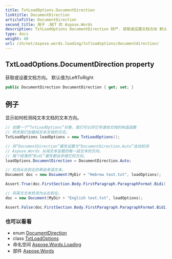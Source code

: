```yaml
---
title: TxtLoadOptions.DocumentDirection
linktitle: DocumentDirection
articleTitle: DocumentDirection
second_title: 用于 .NET 的 Aspose.Words
description: TxtLoadOptions DocumentDirection 财产. 获取或设置文档方向 默认值为LeftToRight 在 C#.
type: docs
weight: 40
url: /zh/net/aspose.words.loading/txtloadoptions/documentdirection/
---
```

## TxtLoadOptions.DocumentDirection property

获取或设置文档方向。 默认值为LeftToRight

```csharp
public DocumentDirection DocumentDirection { get; set; }
```

## 例子

显示如何检测纯文本文档的文本方向。

```csharp
// 创建一个“TxtLoadOptions”对象，我们可以将它传递给文档的构造函数
// 修改我们加载纯文本文档的方式。
TxtLoadOptions loadOptions = new TxtLoadOptions();

// 将“DocumentDirection”属性设置为“DocumentDirection.Auto”自动检测
// Aspose.Words 从纯文本加载的每一段文本的方向。
// 每个段落的“Bidi”属性都会存储它的方向。
loadOptions.DocumentDirection = DocumentDirection.Auto;

// 检测从右到左的希伯来语文本。
Document doc = new Document(MyDir + "Hebrew text.txt", loadOptions);

Assert.True(doc.FirstSection.Body.FirstParagraph.ParagraphFormat.Bidi);

// 将英文文本检测为从右到左。
doc = new Document(MyDir + "English text.txt", loadOptions);

Assert.False(doc.FirstSection.Body.FirstParagraph.ParagraphFormat.Bidi);
```

### 也可以看看

* enum [DocumentDirection](../../documentdirection/)
* class [TxtLoadOptions](../)
* 命名空间 [Aspose.Words.Loading](../../../aspose.words.loading/)
* 部件 [Aspose.Words](../../../)
